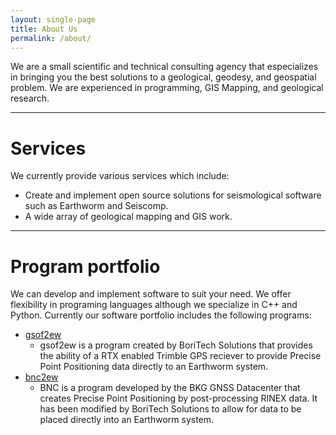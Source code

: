 ```yaml
---
layout: single-page
title: About Us
permalink: /about/
---
```


We are a small scientific and technical consulting agency that especializes in 
bringing you the best solutions to a geological, geodesy, and geospatial problem. 
We are experienced in programming, GIS Mapping, and geological research.    

-----
# Services
We currently provide various services which include:
   * Create and implement open source solutions for seismological software such as Earthworm and Seiscomp.
   * A wide array of geological mapping and GIS work.    

-----
# Program portfolio
We can develop and implement software to suit your need. We offer flexibility in programing
languages although we specialize in C++ and Python. Currently our software portfolio 
includes the following programs:

  * [gsof2ew](https://github.com/Boritech-Solutions/GSOF2EW)
    * gsof2ew is a program created by BoriTech Solutions that provides the ability of a 
    RTX enabled Trimble GPS reciever to provide Precise Point Positioning data directly to an Earthworm system.
  * [bnc2ew](https://github.com/Boritech-Solutions/BNC2EW)
    * BNC is a program developed by the BKG GNSS Datacenter that creates 
    Precise Point Positioning by post-processing RINEX data. It has been modified by BoriTech Solutions 
    to allow for data to be placed directly into an Earthworm system.
